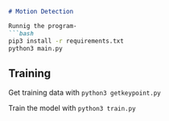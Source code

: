 ```markdown
# Motion Detection

Runnig the program-
```bash
pip3 install -r requirements.txt
python3 main.py
```

## Training
Get training data with `python3 getkeypoint.py`

Train the model with `python3 train.py`
```
